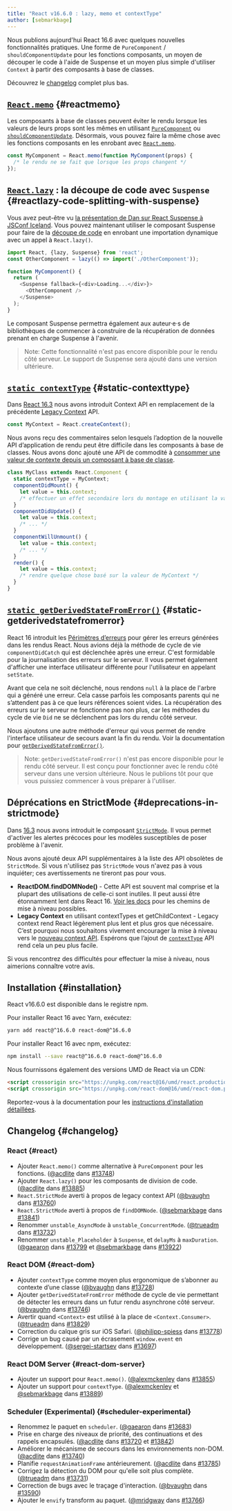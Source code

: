 ```yaml
---
title: "React v16.6.0 : lazy, memo et contextType"
author: [sebmarkbage]
---
```


Nous publions aujourd'hui React 16.6 avec quelques nouvelles fonctionnalités pratiques. Une forme de `PureComponent` / `shouldComponentUpdate` pour les fonctions composants, un moyen de découper le code à l'aide de Suspense et un moyen plus simple d'utiliser `Context` à partir des composants à base de classes.

Découvrez le [changelog](#changelog) complet plus bas.

## [`React.memo`](/docs/react-api.html#reactmemo) {#reactmemo}

Les composants à base de classes peuvent éviter le rendu lorsque les valeurs de leurs props sont les mêmes en utilisant [`PureComponent`](/docs/react-api.html#reactpurecomponent) ou [`shouldComponentUpdate`](/docs/react-component.html#shouldcomponentupdate). Désormais, vous pouvez faire la même chose avec les fonctions composants en les enrobant avec [`React.memo`](/docs/react-api.html#reactmemo).

```js
const MyComponent = React.memo(function MyComponent(props) {
  /* le rendu ne se fait que lorsque les props changent */
});
```

## [`React.lazy`](/docs/code-splitting.html#reactlazy) : la découpe de code avec `Suspense` {#reactlazy-code-splitting-with-suspense}

Vous avez peut-être vu [la présentation de Dan sur React Suspense à JSConf Iceland](/blog/2018/03/01/sneak-peek-beyond-react-16.html). Vous pouvez maintenant utiliser le composant Suspense pour faire de la [découpe de code](/docs/code-splitting.html#reactlazy) en enrobant une importation dynamique avec un appel à `React.lazy()`.

```js
import React, {lazy, Suspense} from 'react';
const OtherComponent = lazy(() => import('./OtherComponent'));

function MyComponent() {
  return (
    <Suspense fallback={<div>Loading...</div>}>
      <OtherComponent />
    </Suspense>
  );
}
```

Le composant Suspense permettra également aux auteur·e·s de bibliothèques de commencer à construire de la récupération de données prenant en charge Suspense à l'avenir.

> Note: Cette fonctionnalité n'est pas encore disponible pour le rendu côté serveur. Le support de Suspense sera ajouté dans une version ultérieure.

## [`static contextType`](/docs/context.html#classcontexttype) {#static-contexttype}

Dans [React 16.3](/blog/2018/03/29/react-v-16-3.html) nous avons introduit Context API en remplacement de la précédente [Legacy Context](/docs/legacy-context.html) API.

```js
const MyContext = React.createContext();
```

Nous avons reçu des commentaires selon lesquels l’adoption de la nouvelle API d’application de rendu peut être difficile dans les composants à base de classes. Nous avons donc ajouté une API de commodité à [consommer une valeur de contexte depuis un composant à base de classe](/docs/context.html#classcontexttype).

```js
class MyClass extends React.Component {
  static contextType = MyContext;
  componentDidMount() {
    let value = this.context;
    /* effectuer un effet secondaire lors du montage en utilisant la valeur de MyContext */
  }
  componentDidUpdate() {
    let value = this.context;
    /* ... */
  }
  componentWillUnmount() {
    let value = this.context;
    /* ... */
  }
  render() {
    let value = this.context;
    /* rendre quelque chose basé sur la valeur de MyContext */
  }
}
```

## [`static getDerivedStateFromError()`](/docs/react-component.html#static-getderivedstatefromerror) {#static-getderivedstatefromerror}

React 16 introduit les [Périmètres d’erreurs](/blog/2017/07/26/error-handling-in-react-16.html) pour gérer les erreurs générées dans les rendus React. Nous avions déjà la méthode de cycle de vie `componentDidCatch` qui est déclenchée après une erreur. C'est formidable pour la journalisation des erreurs sur le serveur. Il vous permet également d'afficher une interface utilisateur différente pour l'utilisateur en appelant `setState`.

Avant que cela ne soit déclenché, nous rendons `null` à la place de l'arbre qui a généré une erreur. Cela casse parfois les composants parents qui ne s’attendent pas à ce que leurs références soient vides. La récupération des erreurs sur le serveur ne fonctionne pas non plus, car les méthodes du cycle de vie `Did` ne se déclenchent pas lors du rendu côté serveur.

Nous ajoutons une autre méthode d'erreur qui vous permet de rendre l'interface utilisateur de secours avant la fin du rendu. Voir la documentation pour [`getDerivedStateFromError()`](/docs/react-component.html#static-getderivedstatefromerror).

> Note: `getDerivedStateFromError()` n'est pas encore disponible pour le rendu côté serveur. Il est conçu pour fonctionner avec le rendu côté serveur dans une version ultérieure. Nous le publions tôt pour que vous puissiez commencer à vous préparer à l'utiliser.

## Déprécations en StrictMode {#deprecations-in-strictmode}

Dans [16.3](/blog/2018/03/29/react-v-16-3.html#strictmode-component) nous avons introduit le composant [`StrictMode`](/docs/strict-mode.html). Il vous permet d'activer les alertes précoces pour les modèles susceptibles de poser problème à l'avenir.

Nous avons ajouté deux API supplémentaires à la liste des API obsolètes de `StrictMode`. Si vous n'utilisez pas `StrictMode` vous n'avez pas à vous inquiéter; ces avertissements ne tireront pas pour vous.

* __ReactDOM.findDOMNode()__ - Cette API est souvent mal comprise et la plupart des utilisations de celle-ci sont inutiles. Il peut aussi être étonnamment lent dans React 16. [Voir les docs](/docs/strict-mode.html#warning-about-deprecated-finddomnode-usage) pour les chemins de mise à niveau possibles.
* __Legacy Context__ en utilisant contextTypes et getChildContext - Legacy context rend React légèrement plus lent et plus gros que nécessaire. C’est pourquoi nous souhaitons vivement encourager la mise à niveau vers le [nouveau context API](/docs/context.html). Espérons que l’ajout de [`contextType`](/docs/context.html#classcontexttype) API rend cela un peu plus facile.

Si vous rencontrez des difficultés pour effectuer la mise à niveau, nous aimerions connaître votre avis.

## Installation {#installation}

React v16.6.0 est disponible dans le registre npm.

Pour installer React 16 avec Yarn, exécutez:

```bash
yarn add react@^16.6.0 react-dom@^16.6.0
```

Pour installer React 16 avec npm, exécutez:

```bash
npm install --save react@^16.6.0 react-dom@^16.6.0
```

Nous fournissons également des versions UMD de React via un CDN:

```html
<script crossorigin src="https://unpkg.com/react@16/umd/react.production.min.js"></script>
<script crossorigin src="https://unpkg.com/react-dom@16/umd/react-dom.production.min.js"></script>
```

Reportez-vous à la documentation pour les [instructions d'installation détaillées](/docs/installation.html).

## Changelog {#changelog}

### React {#react}

* Ajouter `React.memo()` comme alternative à `PureComponent` pour les fonctions. ([@acdlite](https://github.com/acdlite) dans [#13748](https://github.com/facebook/react/pull/13748))
* Ajouter `React.lazy()` pour les composants de division de code. ([@acdlite](https://github.com/acdlite) dans [#13885](https://github.com/facebook/react/pull/13885))
* `React.StrictMode` averti à propos de legacy context API ([@bvaughn](https://github.com/bvaughn) dans [#13760](https://github.com/facebook/react/pull/13760))
* `React.StrictMode` averti à propos de `findDOMNode`. ([@sebmarkbage](https://github.com/sebmarkbage) dans [#13841](https://github.com/facebook/react/pull/13841))
* Renommer `unstable_AsyncMode` à `unstable_ConcurrentMode`. ([@trueadm](https://github.com/trueadm) dans [#13732](https://github.com/facebook/react/pull/13732))
* Renommer `unstable_Placeholder` à `Suspense`, et `delayMs` à `maxDuration`. ([@gaearon](https://github.com/gaearon) dans [#13799](https://github.com/facebook/react/pull/13799) et [@sebmarkbage](https://github.com/sebmarkbage) dans [#13922](https://github.com/facebook/react/pull/13922))

### React DOM {#react-dom}

* Ajouter `contextType` comme moyen plus ergonomique de s’abonner au contexte d’une classe ([@bvaughn](https://github.com/bvaughn) dans [#13728](https://github.com/facebook/react/pull/13728))
* Ajouter `getDerivedStateFromError` méthode de cycle de vie permettant de détecter les erreurs dans un futur rendu asynchrone côté serveur. ([@bvaughn](https://github.com/bvaughn) dans [#13746](https://github.com/facebook/react/pull/13746))
* Avertir quand `<Context>` est utilisé à la place de `<Context.Consumer>`. ([@trueadm](https://github.com/trueadm) dans [#13829](https://github.com/facebook/react/pull/13829))
* Correction du calque gris sur iOS Safari. ([@philipp-spiess](https://github.com/philipp-spiess) dans [#13778](https://github.com/facebook/react/pull/13778))
* Corrige un bug causé par un écrasement `window.event` en développement. ([@sergei-startsev](https://github.com/sergei-startsev) dans [#13697](https://github.com/facebook/react/pull/13697))

### React DOM Server {#react-dom-server}

* Ajouter un support pour `React.memo()`. ([@alexmckenley](https://github.com/alexmckenley) dans [#13855](https://github.com/facebook/react/pull/13855))
* Ajouter un support pour `contextType`. ([@alexmckenley](https://github.com/alexmckenley) et [@sebmarkbage](https://github.com/sebmarkbage) dans [#13889](https://github.com/facebook/react/pull/13889))

### Scheduler (Experimental) {#scheduler-experimental}

* Renommez le paquet en `scheduler`. ([@gaearon](https://github.com/gaearon) dans [#13683](https://github.com/facebook/react/pull/13683))
* Prise en charge des niveaux de priorité, des continuations et des rappels encapsulés. ([@acdlite](https://github.com/acdlite) dans [#13720](https://github.com/facebook/react/pull/13720) et [#13842](https://github.com/facebook/react/pull/13842))
* Améliorer le mécanisme de secours dans les environnements non-DOM. ([@acdlite](https://github.com/acdlite) dans [#13740](https://github.com/facebook/react/pull/13740))
* Planifie `requestAnimationFrame` antérieurement. ([@acdlite](https://github.com/acdlite) dans [#13785](https://github.com/facebook/react/pull/13785))
* Corrigez la détection du DOM pour qu'elle soit plus complète. ([@trueadm](https://github.com/trueadm) dans [#13731](https://github.com/facebook/react/pull/13731))
* Correction de bugs avec le traçage d'interaction. ([@bvaughn](https://github.com/bvaughn) dans [#13590](https://github.com/facebook/react/pull/13590))
* Ajouter le `envify` transform au paquet. ([@mridgway](https://github.com/mridgway) dans [#13766](https://github.com/facebook/react/pull/13766))

